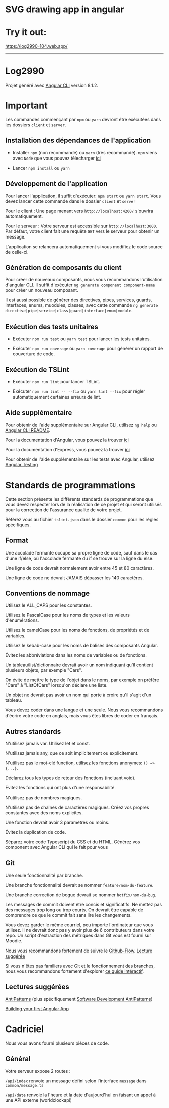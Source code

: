 # SVG drawing app in angular

# Try it out:
https://log2990-104.web.app/

-----


# Log2990

Projet généré avec [Angular CLI](https://github.com/angular/angular-cli) version 8.1.2.

# Important

Les commandes commençant par `npm` ou `yarn` devront être exécutées dans les dossiers `client` et `server`.

## Installation des dépendances de l'application

-   Installer `npm` (non recommandé) ou `yarn` (très recommandé). `npm` viens avec `Node` que vous pouvez télecharger [ici](https://nodejs.org/en/download/)

-   Lancer `npm install` ou `yarn`

## Développement de l'application

Pour lancer l'application, il suffit d'exécuter: `npm start` ou `yarn start`. Vous devez lancer cette commande dans le dossier `client` et `server`

Pour le client :
Une page menant vers `http://localhost:4200/` s'ouvrira automatiquement.

Pour le serveur :
Votre serveur est accessible sur `http://localhost:3000`. Par défaut, votre client fait une requête `GET` vers le serveur pour obtenir un message.

L'application se relancera automatiquement si vous modifiez le code source de celle-ci.

## Génération de composants du client

Pour créer de nouveaux composants, nous vous recommandons l'utilisation d'angular CLI. Il suffit d'exécuter `ng generate component component-name` pour créer un nouveau composant.

Il est aussi possible de générer des directives, pipes, services, guards, interfaces, enums, muodules, classes, avec cette commande `ng generate directive|pipe|service|class|guard|interface|enum|module`.

## Exécution des tests unitaires

-   Exécuter `npm run test` ou `yarn test` pour lancer les tests unitaires.

-   Exécuter `npm run coverage` ou `yarn coverage` pour générer un rapport de couverture de code.

## Exécution de TSLint

-   Exécuter `npm run lint` pour lancer TSLint.

-   Exécuter `npm run lint -- --fix` ou `yarn lint --fix` pour régler automatiquement certaines erreurs de lint.

## Aide supplémentaire

Pour obtenir de l'aide supplémentaire sur Angular CLI, utilisez `ng help` ou [Angular CLI README](https://github.com/angular/angular-cli/blob/master/README.md).

Pour la documentation d'Angular, vous pouvez la trouver [ici](https://angular.io/docs)

Pour la documentation d'Express, vous pouvez la trouver [ici](https://expressjs.com/en/4x/api.html)

Pour obtenir de l'aide supplémentaire sur les tests avec Angular, utilisez [Angular Testing](https://angular.io/guide/testing)

# Standards de programmations

Cette section présente les différents standards de programmations que vous devez respecter lors de la réalisation de ce projet et qui seront utilisés pour la correction de l'assurance qualité de votre projet.

Référez vous au fichier `tslint.json` dans le dossier `common` pour les règles spécifiques.

## Format

Une accolade fermante occupe sa propre ligne de code, sauf dans le cas d'une if/else, où l'accolade fermante du if se trouve sur la ligne du else.

Une ligne de code devrait normalement avoir entre 45 et 80 caractères.

Une ligne de code ne devrait JAMAIS dépasser les 140 caractères.

## Conventions de nommage

Utilisez le ALL_CAPS pour les constantes.

Utilisez le PascalCase pour les noms de types et les valeurs d'énumérations.

Utilisez le camelCase pour les noms de fonctions, de propriétés et de variables.

Utilisez le kebab-case pour les noms de balises des composants Angular.

Évitez les abbréviations dans les noms de variables ou de fonctions.

Un tableau/list/dictionnaire devrait avoir un nom indiquant qu'il contient plusieurs objets, par exemple "Cars".

On évite de mettre le type de l'objet dans le noms, par exemple on préfère "Cars" à "ListOfCars" lorsqu'on déclare une liste.

Un objet ne devrait pas avoir un nom qui porte à croire qu'il s'agit d'un tableau.

Vous devez coder dans une langue et une seule. Nous vous recommandons d'écrire votre code en anglais, mais vous êtes libres de coder en français.

## Autres standards

N'utilisez jamais var. Utilisez let et const.

N'utilisez jamais any, que ce soit implicitement ou explicitement.

N'utilisez pas le mot-clé function, utilisez les fonctions anonymes: `() => {...}`.

Déclarez tous les types de retour des fonctions (incluant void).

Évitez les fonctions qui ont plus d'une responsabilité.

N'utilisez pas de nombres magiques.

N'utilisez pas de chaînes de caractères magiques. Créez vos propres constantes avec des noms explicites.

Une fonction devrait avoir 3 paramètres ou moins.

Évitez la duplication de code.

Séparez votre code Typescript du CSS et du HTML. Générez vos component avec Angular CLI qui le fait pour vous

## Git

Une seule fonctionnalité par branche.

Une branche fonctionnalité devrait se nommer `feature/nom-du-feature`.

Une branche correction de bogue devrait se nommer `hotfix/nom-du-bug`.

Les messages de commit doivent être concis et significatifs. Ne mettez pas des messages trop long ou trop courts. On devrait être capable de comprendre ce que le commit fait sans lire les changements.

Vous devez garder le même courriel, peu importe l'ordinateur que vous utilisez. Il ne devrait donc pas y avoir plus de 6 contributeurs dans votre repo. Un script d'extraction des métriques dans Git vous est fourni sur Moodle.

Nous vous recommandons fortement de suivre le [Github-Flow](https://guides.github.com/introduction/flow/). [Lecture suggérée](http://scottchacon.com/2011/08/31/github-flow.html)

Si vous n'êtes pas familiers avec Git et le fonctionnement des branches, nous vous recommandons fortement d'explorer [ce guide intéractif](https://onlywei.github.io/explain-git-with-d3/).

## Lectures suggérées

[AntiPatterns](https://sourcemaking.com/antipatterns) (plus spécifiquement [Software Development AntiPatterns](https://sourcemaking.com/antipatterns/software-development-antipatterns))

[Building your first Angular App](https://scrimba.com/g/gyourfirstangularapp)

# Cadriciel

Nous vous avons fourni plusieurs pièces de code.

## Général

Votre serveur expose 2 routes :

`/api/index` renvoie un message défini selon l'interface `message` dans `common/message.ts`

`/api/date` renvoie la l'heure et la date d'aujourd'hui en faisant un appel à une API externe (worldclockapi)
